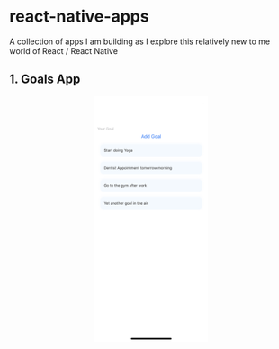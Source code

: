 # react-native-apps

A collection of apps I am building as I explore this relatively new to me world of React / React Native

## 1. Goals App

<p align="center">
<center>
<img src="https://raw.githubusercontent.com/alivcor/react-native-apps/master/assets/img/goals_app.PNG" style="max-width:40%; text-align: center"/></center></p>